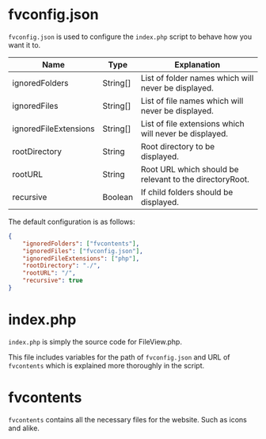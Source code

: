 # fvconfig.json

`fvconfig.json` is used to configure the `index.php` script to behave how you want it to.

| Name                  | Type     | Explanation                                             |
| --------------------- | -------- | ------------------------------------------------------- |
| ignoredFolders        | String[] | List of folder names which will never be displayed.     |
| ignoredFiles          | String[] | List of file names which will never be displayed.       |
| ignoredFileExtensions | String[] | List of file extensions which will never be displayed.  |
| rootDirectory         | String   | Root directory to be displayed.                         |
| rootURL               | String   | Root URL which should be relevant to the directoryRoot. |
| recursive             | Boolean  | If child folders should be displayed.                   |

The default configuration is as follows:

```json
{
    "ignoredFolders": ["fvcontents"],
    "ignoredFiles": ["fvconfig.json"],
    "ignoredFileExtensions": ["php"],
    "rootDirectory": "./",
    "rootURL": "/",
    "recursive": true
}
```

# index.php

`index.php` is simply the source code for FileView.php.

This file includes variables for the path of `fvconfig.json` and URL of `fvcontents` which is explained more thoroughly in the script.

# fvcontents

`fvcontents` contains all the necessary files for the website. Such as icons and alike.
